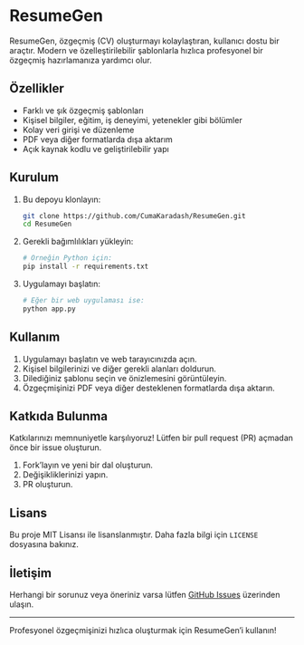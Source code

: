 # ResumeGen

ResumeGen, özgeçmiş (CV) oluşturmayı kolaylaştıran, kullanıcı dostu bir araçtır. Modern ve özelleştirilebilir şablonlarla hızlıca profesyonel bir özgeçmiş hazırlamanıza yardımcı olur.

## Özellikler

- Farklı ve şık özgeçmiş şablonları
- Kişisel bilgiler, eğitim, iş deneyimi, yetenekler gibi bölümler
- Kolay veri girişi ve düzenleme
- PDF veya diğer formatlarda dışa aktarım
- Açık kaynak kodlu ve geliştirilebilir yapı

## Kurulum

1. Bu depoyu klonlayın:
   ```bash
   git clone https://github.com/CumaKaradash/ResumeGen.git
   cd ResumeGen
   ```

2. Gerekli bağımlılıkları yükleyin:
   ```bash
   # Örneğin Python için:
   pip install -r requirements.txt
   ```

3. Uygulamayı başlatın:
   ```bash
   # Eğer bir web uygulaması ise:
   python app.py
   ```

## Kullanım

1. Uygulamayı başlatın ve web tarayıcınızda açın.
2. Kişisel bilgilerinizi ve diğer gerekli alanları doldurun.
3. Dilediğiniz şablonu seçin ve önizlemesini görüntüleyin.
4. Özgeçmişinizi PDF veya diğer desteklenen formatlarda dışa aktarın.

## Katkıda Bulunma

Katkılarınızı memnuniyetle karşılıyoruz! Lütfen bir pull request (PR) açmadan önce bir issue oluşturun.

1. Fork’layın ve yeni bir dal oluşturun.
2. Değişikliklerinizi yapın.
3. PR oluşturun.

## Lisans

Bu proje MIT Lisansı ile lisanslanmıştır. Daha fazla bilgi için `LICENSE` dosyasına bakınız.

## İletişim

Herhangi bir sorunuz veya öneriniz varsa lütfen [GitHub Issues](https://github.com/CumaKaradash/ResumeGen/issues) üzerinden ulaşın.

---
Profesyonel özgeçmişinizi hızlıca oluşturmak için ResumeGen’i kullanın!
